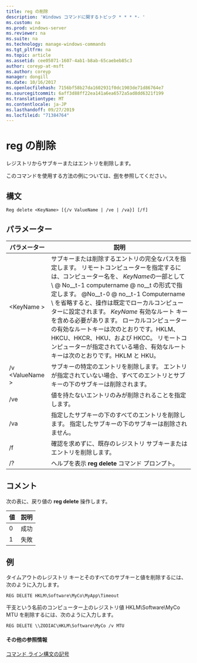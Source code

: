 ```yaml
---
title: reg の削除
description: 'Windows コマンドに関するトピック * * * *- '
ms.custom: na
ms.prod: windows-server
ms.reviewer: na
ms.suite: na
ms.technology: manage-windows-commands
ms.tgt_pltfrm: na
ms.topic: article
ms.assetid: cee05071-1607-4ab1-b8ab-65caebeb85c3
author: coreyp-at-msft
ms.author: coreyp
manager: dongill
ms.date: 10/16/2017
ms.openlocfilehash: 7156bf58b27da1602931f0dc1903de71d86764e7
ms.sourcegitcommit: 6aff3d88ff22ea141a6ea6572a5ad8dd6321f199
ms.translationtype: MT
ms.contentlocale: ja-JP
ms.lasthandoff: 09/27/2019
ms.locfileid: "71384764"
---
```

# <a name="reg-delete"></a>reg の削除



レジストリからサブキーまたはエントリを削除します。

このコマンドを使用する方法の例については、[例](#BKMK_examples)を参照してください。

## <a name="syntax"></a>構文

```
Reg delete <KeyName> [{/v ValueName | /ve | /va}] [/f]
```

## <a name="parameters"></a>パラメーター

|パラメーター|説明|
|---------|-----------|
|\<KeyName >|サブキーまたは削除するエントリの完全なパスを指定します。 リモートコンピューターを指定するには、コンピューター名を、 *KeyName*の一部として \\ @ No__t-1 computername @ no__t の形式で指定します。 @No__t-0 @ no__t-1 Computername \ を省略すると、操作は既定でローカルコンピューターに設定されます。 *KeyName* 有効なルート キーを含める必要があります。 ローカルコンピューターの有効なルートキーは次のとおりです。HKLM、HKCU、HKCR、HKU、および HKCC。 リモートコンピューターが指定されている場合、有効なルートキーは次のとおりです。HKLM と HKU。|
|/v \<ValueName >|サブキーの特定のエントリを削除します。 エントリが指定されていない場合、すべてのエントリとサブキーの下のサブキーは削除されます。|
|/ve|値を持たないエントリのみが削除されることを指定します。|
|/va|指定したサブキーの下のすべてのエントリを削除します。 指定したサブキーの下のサブキーは削除されません。|
|/f|確認を求めずに、既存のレジストリ サブキーまたはエントリを削除します。|
|/?|ヘルプを表示 **reg delete** コマンド プロンプト。|

## <a name="remarks"></a>コメント

次の表に、戻り値の **reg delete** 操作します。

|値|説明|
|-----|-----------|
|0|成功|
|1|失敗|

## <a name="BKMK_examples"></a>例

タイムアウトのレジストリ キーとそのすべてのサブキーと値を削除するには、次のように入力します。
```
REG DELETE HKLM\Software\MyCo\MyApp\Timeout
```
干支という名前のコンピューター上のレジストリ値 HKLM\Software\MyCo MTU を削除するには、次のように入力します。
```
REG DELETE \\ZODIAC\HKLM\Software\MyCo /v MTU
```

#### <a name="additional-references"></a>その他の参照情報

[コマンド ライン構文の記号](command-line-syntax-key.md)